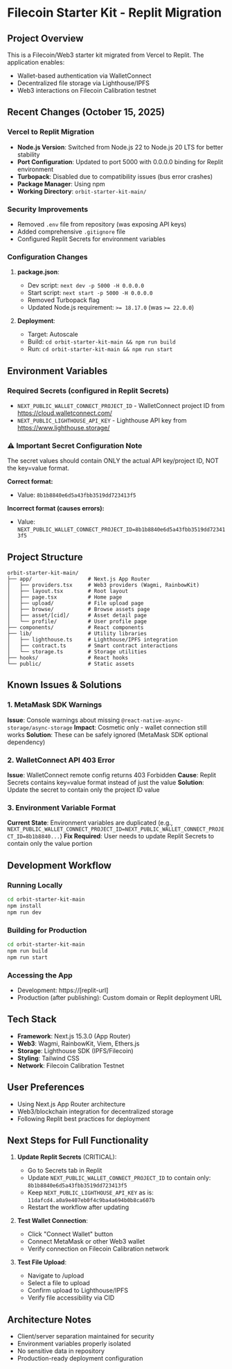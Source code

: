 # Filecoin Starter Kit - Replit Migration

## Project Overview
This is a Filecoin/Web3 starter kit migrated from Vercel to Replit. The application enables:
- Wallet-based authentication via WalletConnect
- Decentralized file storage via Lighthouse/IPFS
- Web3 interactions on Filecoin Calibration testnet

## Recent Changes (October 15, 2025)

### Vercel to Replit Migration
- **Node.js Version**: Switched from Node.js 22 to Node.js 20 LTS for better stability
- **Port Configuration**: Updated to port 5000 with 0.0.0.0 binding for Replit environment
- **Turbopack**: Disabled due to compatibility issues (bus error crashes)
- **Package Manager**: Using npm
- **Working Directory**: `orbit-starter-kit-main/`

### Security Improvements
- Removed `.env` file from repository (was exposing API keys)
- Added comprehensive `.gitignore` file
- Configured Replit Secrets for environment variables

### Configuration Changes
1. **package.json**:
   - Dev script: `next dev -p 5000 -H 0.0.0.0`
   - Start script: `next start -p 5000 -H 0.0.0.0`
   - Removed Turbopack flag
   - Updated Node.js requirement: `>= 18.17.0` (was `>= 22.0.0`)

2. **Deployment**:
   - Target: Autoscale
   - Build: `cd orbit-starter-kit-main && npm run build`
   - Run: `cd orbit-starter-kit-main && npm run start`

## Environment Variables

### Required Secrets (configured in Replit Secrets)
- `NEXT_PUBLIC_WALLET_CONNECT_PROJECT_ID` - WalletConnect project ID from https://cloud.walletconnect.com/
- `NEXT_PUBLIC_LIGHTHOUSE_API_KEY` - Lighthouse API key from https://www.lighthouse.storage/

### ⚠️ Important Secret Configuration Note
The secret values should contain ONLY the actual API key/project ID, NOT the key=value format.

**Correct format:**
- Value: `8b1b8840e6d5a43fbb3519dd723413f5`

**Incorrect format (causes errors):**
- Value: `NEXT_PUBLIC_WALLET_CONNECT_PROJECT_ID=8b1b8840e6d5a43fbb3519dd723413f5`

## Project Structure
```
orbit-starter-kit-main/
├── app/                  # Next.js App Router
│   ├── providers.tsx     # Web3 providers (Wagmi, RainbowKit)
│   ├── layout.tsx        # Root layout
│   ├── page.tsx          # Home page
│   ├── upload/           # File upload page
│   ├── browse/           # Browse assets page
│   ├── asset/[cid]/      # Asset detail page
│   └── profile/          # User profile page
├── components/           # React components
├── lib/                  # Utility libraries
│   ├── lighthouse.ts     # Lighthouse/IPFS integration
│   ├── contract.ts       # Smart contract interactions
│   └── storage.ts        # Storage utilities
├── hooks/                # React hooks
└── public/               # Static assets
```

## Known Issues & Solutions

### 1. MetaMask SDK Warnings
**Issue**: Console warnings about missing `@react-native-async-storage/async-storage`
**Impact**: Cosmetic only - wallet connection still works
**Solution**: These can be safely ignored (MetaMask SDK optional dependency)

### 2. WalletConnect API 403 Error
**Issue**: WalletConnect remote config returns 403 Forbidden
**Cause**: Replit Secrets contains key=value format instead of just the value
**Solution**: Update the secret to contain only the project ID value

### 3. Environment Variable Format
**Current State**: Environment variables are duplicated (e.g., `NEXT_PUBLIC_WALLET_CONNECT_PROJECT_ID=NEXT_PUBLIC_WALLET_CONNECT_PROJECT_ID=8b1b8840...`)
**Fix Required**: User needs to update Replit Secrets to contain only the value portion

## Development Workflow

### Running Locally
```bash
cd orbit-starter-kit-main
npm install
npm run dev
```

### Building for Production
```bash
cd orbit-starter-kit-main
npm run build
npm run start
```

### Accessing the App
- Development: https://[replit-url]
- Production (after publishing): Custom domain or Replit deployment URL

## Tech Stack
- **Framework**: Next.js 15.3.0 (App Router)
- **Web3**: Wagmi, RainbowKit, Viem, Ethers.js
- **Storage**: Lighthouse SDK (IPFS/Filecoin)
- **Styling**: Tailwind CSS
- **Network**: Filecoin Calibration Testnet

## User Preferences
- Using Next.js App Router architecture
- Web3/blockchain integration for decentralized storage
- Following Replit best practices for deployment

## Next Steps for Full Functionality
1. **Update Replit Secrets** (CRITICAL):
   - Go to Secrets tab in Replit
   - Update `NEXT_PUBLIC_WALLET_CONNECT_PROJECT_ID` to contain only: `8b1b8840e6d5a43fbb3519dd723413f5`
   - Keep `NEXT_PUBLIC_LIGHTHOUSE_API_KEY` as is: `11dafcd4.a0a9e407eb0f4c9ba4a694b0b8ca607b`
   - Restart the workflow after updating

2. **Test Wallet Connection**:
   - Click "Connect Wallet" button
   - Connect MetaMask or other Web3 wallet
   - Verify connection on Filecoin Calibration network

3. **Test File Upload**:
   - Navigate to /upload
   - Select a file to upload
   - Confirm upload to Lighthouse/IPFS
   - Verify file accessibility via CID

## Architecture Notes
- Client/server separation maintained for security
- Environment variables properly isolated
- No sensitive data in repository
- Production-ready deployment configuration

